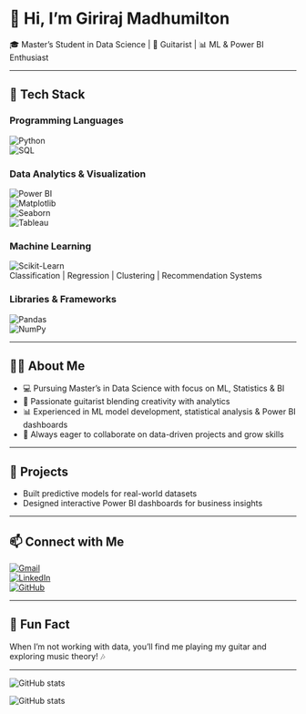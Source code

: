 # 👋 Hi, I’m **Giriraj Madhumilton**

🎓 Master’s Student in Data Science | 🎸 Guitarist | 📊 ML & Power BI Enthusiast

---

## 🚀 Tech Stack

### Programming Languages  
![Python](https://img.shields.io/badge/-Python-3776AB?style=flat&logo=python&logoColor=white)  
![SQL](https://img.shields.io/badge/-SQL-4479A1?style=flat&logo=postgresql&logoColor=white)

### Data Analytics & Visualization  
![Power BI](https://img.shields.io/badge/-Power%20BI-F2C811?style=flat&logo=power-bi&logoColor=black)  
![Matplotlib](https://img.shields.io/badge/-Matplotlib-11557C?style=flat&logo=matplotlib&logoColor=white)  
![Seaborn](https://img.shields.io/badge/-Seaborn-4C72B0?style=flat&logo=seaborn&logoColor=white)  
![Tableau](https://img.shields.io/badge/-Tableau-E97627?style=flat&logo=tableau&logoColor=white)

### Machine Learning  
![Scikit-Learn](https://img.shields.io/badge/-Scikit--Learn-F7931E?style=flat&logo=scikitlearn&logoColor=white)  
Classification | Regression | Clustering | Recommendation Systems

### Libraries & Frameworks  
![Pandas](https://img.shields.io/badge/-Pandas-150458?style=flat&logo=pandas&logoColor=white)  
![NumPy](https://img.shields.io/badge/-NumPy-013243?style=flat&logo=numpy&logoColor=white)

---

## 👨‍💻 About Me

- 💻 Pursuing Master’s in Data Science with focus on ML, Statistics & BI  
- 🎸 Passionate guitarist blending creativity with analytics  
- 📊 Experienced in ML model development, statistical analysis & Power BI dashboards  
- 🚀 Always eager to collaborate on data-driven projects and grow skills  

---

## 📂 Projects

- Built predictive models for real-world datasets  
- Designed interactive Power BI dashboards for business insights

---

## 📫 Connect with Me

[![Gmail](https://img.shields.io/badge/-giriraj2472002@gmail.com-D14836?style=flat&logo=gmail&logoColor=white)](mailto:giriraj2472002@gmail.com)  
[![LinkedIn](https://img.shields.io/badge/-LinkedIn-0A66C2?style=flat&logo=linkedin&logoColor=white)](https://www.linkedin.com/in/giriraj-madhumilton-6a0991227)  
[![GitHub](https://img.shields.io/badge/-GitHub-181717?style=flat&logo=github&logoColor=white)](https://github.com/GirirajMadhumilton24)

---

## 🎸 Fun Fact

When I’m not working with data, you’ll find me playing my guitar and exploring music theory! 🎶

---

![GitHub stats](https://github-readme-stats.vercel.app/api?username=GirirajMadhumilton24&show_icons=true&theme=radical)


![GitHub stats](https://github-readme-stats.vercel.app/api?username=GirirajMadhumilton24&show_icons=true&theme=radical)

